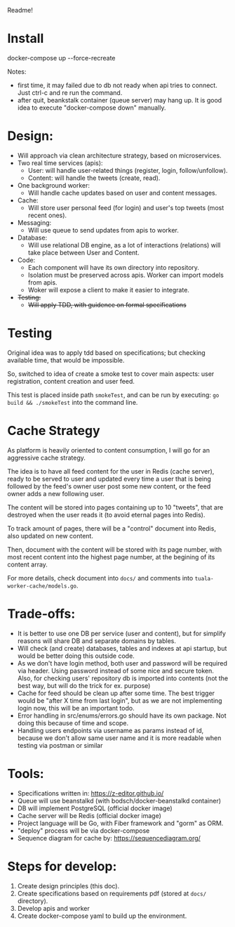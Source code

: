 Readme!

# Install 

docker-compose up --force-recreate

Notes: 
- first time, it may failed due to db not ready when api tries to connect. Just ctrl-c and re run the command.
- after quit, beankstalk container (queue server) may hang up. It is good idea to execute "docker-compose down" manually.

# Design:
- Will approach via clean architecture strategy, based on microservices.
- Two real time services (apis):
	- User: will handle user-related things (register, login, follow/unfollow).
	- Content: will handle the tweets (create, read).
- One background worker:
	- Will handle cache updates based on user and content messages.
- Cache:
	- Will store user personal feed (for login) and user's top tweets (most recent ones).
- Messaging:
	- Will use queue to send updates from apis to worker.
- Database:
	- Will use relational DB engine, as a lot of interactions (relations) will take place between User and Content.
- Code:
	- Each component will have its own directory into repository.
	- Isolation must be preserved across apis. Worker can import models from apis.
	- Woker will expose a client to make it easier to integrate.
- ~~Testing:~~
	- ~~Will apply TDD, with guidence on formal specifications~~

# Testing

Original idea was to apply tdd based on specifications; but checking available time, that would be impossible.

So, switched to idea of create a smoke test to cover main aspects: user registration, content creation and user feed.

This test is placed inside path `smokeTest`, and can be run by executing: `go build && ./smokeTest` into the command line.

# Cache Strategy

As platform is heavily oriented to content consumption, I will go for an aggressive cache strategy.

The idea is to have all feed content for the user in Redis (cache server), ready to be served to user and updated every time a user that is being followed by the feed's owner user post some new content, or the feed owner adds a new following user.

The content will be stored into pages containing up to 10 "tweets", that are destroyed when the user reads it (to avoid eternal pages into Redis).

To track amount of pages, there will be a "control" document into Redis, also updated on new content.

Then, document with the content will be stored with its page number, with most recent content into the highest page number, at the begining of its content array.

For more details, check document into `docs/` and comments into `tuala-worker-cache/models.go`.

# Trade-offs:
- It is better to use one DB per service (user and content), but for simplify reasons will share DB and separate domains by tables.
- Will check (and create) databases, tables and indexes at api startup, but would be better doing this outside code.
- As we don't have login method, both user and password will be required via header. Using password instead of some nice and secure token. Also, for checking users' repository db is imported into contents (not the best way, but will do the trick for ex. purpose)
- Cache for feed should be clean up after some time. The best trigger would be "after X time from last login", but as we are not implementing login now, this will be an important todo.
- Error handling in src/enums/errors.go should have its own package. Not doing this because of time and scope.
- Handling users endpoints via username as params instead of id, because we don't allow same user name and it is more readable when testing via postman or similar

# Tools:
- Specifications written in: https://z-editor.github.io/
- Queue will use beanstalkd (with bodsch/docker-beanstalkd container)
- DB will implement PostgreSQL (official docker image)
- Cache server will be Redis (official docker image)
- Project language will be Go, with Fiber framework and "gorm" as ORM.
- "deploy" process will be via docker-compose
- Sequence diagram for cache by: https://sequencediagram.org/

# Steps for develop:
1. Create design principles (this doc).
2. Create specifications based on requirements pdf (stored at `docs/` directory).
3. Develop apis and worker
4. Create docker-compose yaml to build up the environment.
